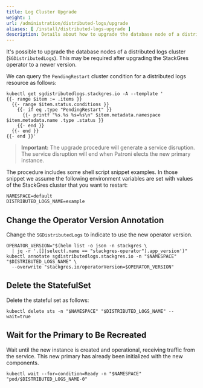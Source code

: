 ```yaml
---
title: Log Cluster Upgrade
weight: 1
url: /administration/distributed-logs/upgrade
aliases: [ /install/distributed-logs-upgrade ]
description: Details about how to upgrade the database node of a distributed logs.
---
```


It's possible to upgrade the database nodes of a distributed logs cluster (`SGDistributedLogs`).
This may be required after upgrading the StackGres operator to a newer version.

We can query the `PendingRestart` cluster condition for a distributed logs resource as follows:

```
kubectl get sgdistributedlogs.stackgres.io -A --template '
{{- range $item := .items }}
  {{- range $item.status.conditions }}
    {{- if eq .type "PendingRestart" }}
      {{- printf "%s.%s %s=%s\n" $item.metadata.namespace $item.metadata.name .type .status }}
    {{- end }}
  {{- end }}
{{- end }}'
```

> **Important:** The upgrade procedure will generate a service disruption.
> The service disruption will end when Patroni elects the new primary instance.

The procedure includes some shell script snippet examples.
In those snippet we assume the following environment variables are set with values of the StackGres cluster that you want to restart:

```
NAMESPACE=default
DISTRIBUTED_LOGS_NAME=example
```

## Change the Operator Version Annotation

Change the `SGDistributedLogs` to indicate to use the new operator version.

```
OPERATOR_VERSION="$(helm list -o json -n stackgres \
  | jq -r '.[]|select(.name == "stackgres-operator").app_version')"
kubectl annotate sgdistributedlogs.stackgres.io -n "$NAMESPACE" "$DISTRIBUTED_LOGS_NAME" \
  --overwrite "stackgres.io/operatorVersion=$OPERATOR_VERSION"
```

## Delete the StatefulSet

Delete the stateful set as follows:

```
kubectl delete sts -n "$NAMESPACE" "$DISTRIBUTED_LOGS_NAME" --wait=true
```

## Wait for the Primary to Be Recreated

Wait until the new instance is created and operational, receiving traffic from the service.
This new primary has already been initialized with the new components.

```
kubectl wait --for=condition=Ready -n "$NAMESPACE" "pod/$DISTRIBUTED_LOGS_NAME-0"
```
